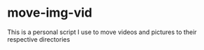 # move-img-vid
This is a personal script I use to move videos and pictures to their respective directories

